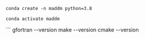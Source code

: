 ```
conda create -n maddm python=3.8
```
```
conda activate maddm
```
‍‍‍```
gfortran --version
make --version
cmake --version 
```
